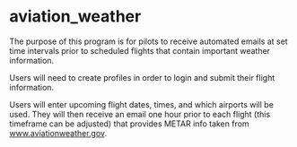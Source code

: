 # aviation_weather

The purpose of this program is for pilots to receive automated emails at set time intervals prior to scheduled flights
that contain important weather information.

Users will need to create profiles in order to login and submit their flight information.

Users will enter upcoming flight dates, times, and which airports will be used. They will then receive an email one hour
prior to each flight (this timeframe can be adjusted) that provides METAR info taken from www.aviationweather.gov.
